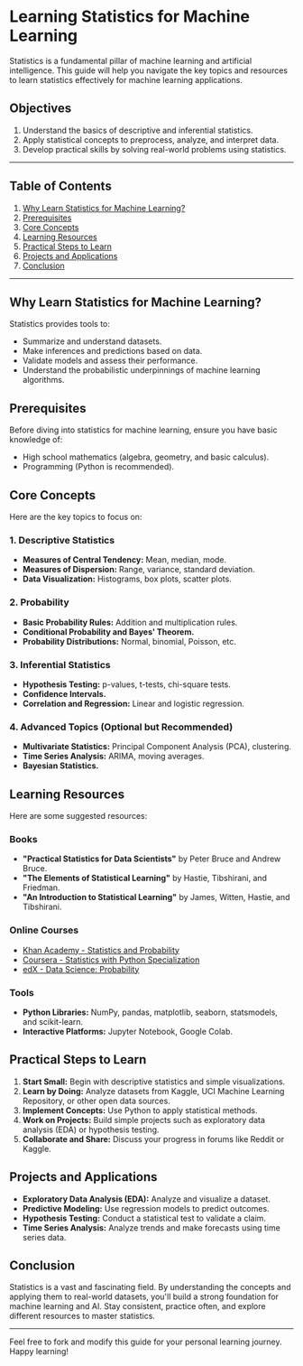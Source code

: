 # Learning Statistics for Machine Learning

Statistics is a fundamental pillar of machine learning and artificial intelligence. This guide will help you navigate the key topics and resources to learn statistics effectively for machine learning applications.

## Objectives
1. Understand the basics of descriptive and inferential statistics.
2. Apply statistical concepts to preprocess, analyze, and interpret data.
3. Develop practical skills by solving real-world problems using statistics.

---

## Table of Contents
1. [Why Learn Statistics for Machine Learning?](#why-learn-statistics-for-machine-learning)
2. [Prerequisites](#prerequisites)
3. [Core Concepts](#core-concepts)
4. [Learning Resources](#learning-resources)
5. [Practical Steps to Learn](#practical-steps-to-learn)
6. [Projects and Applications](#projects-and-applications)
7. [Conclusion](#conclusion)

---

## Why Learn Statistics for Machine Learning?
Statistics provides tools to:
- Summarize and understand datasets.
- Make inferences and predictions based on data.
- Validate models and assess their performance.
- Understand the probabilistic underpinnings of machine learning algorithms.

## Prerequisites
Before diving into statistics for machine learning, ensure you have basic knowledge of:
- High school mathematics (algebra, geometry, and basic calculus).
- Programming (Python is recommended).

## Core Concepts
Here are the key topics to focus on:

### 1. Descriptive Statistics
- **Measures of Central Tendency:** Mean, median, mode.
- **Measures of Dispersion:** Range, variance, standard deviation.
- **Data Visualization:** Histograms, box plots, scatter plots.

### 2. Probability
- **Basic Probability Rules:** Addition and multiplication rules.
- **Conditional Probability and Bayes' Theorem.**
- **Probability Distributions:** Normal, binomial, Poisson, etc.

### 3. Inferential Statistics
- **Hypothesis Testing:** p-values, t-tests, chi-square tests.
- **Confidence Intervals.**
- **Correlation and Regression:** Linear and logistic regression.

### 4. Advanced Topics (Optional but Recommended)
- **Multivariate Statistics:** Principal Component Analysis (PCA), clustering.
- **Time Series Analysis:** ARIMA, moving averages.
- **Bayesian Statistics.**

## Learning Resources
Here are some suggested resources:

### Books
- **"Practical Statistics for Data Scientists"** by Peter Bruce and Andrew Bruce.
- **"The Elements of Statistical Learning"** by Hastie, Tibshirani, and Friedman.
- **"An Introduction to Statistical Learning"** by James, Witten, Hastie, and Tibshirani.

### Online Courses
- [Khan Academy - Statistics and Probability](https://www.khanacademy.org/math/statistics-probability)
- [Coursera - Statistics with Python Specialization](https://www.coursera.org/learn/statistics-python)
- [edX - Data Science: Probability](https://www.edx.org/course/data-science-probability)

### Tools
- **Python Libraries:** NumPy, pandas, matplotlib, seaborn, statsmodels, and scikit-learn.
- **Interactive Platforms:** Jupyter Notebook, Google Colab.

## Practical Steps to Learn
1. **Start Small:** Begin with descriptive statistics and simple visualizations.
2. **Learn by Doing:** Analyze datasets from Kaggle, UCI Machine Learning Repository, or other open data sources.
3. **Implement Concepts:** Use Python to apply statistical methods.
4. **Work on Projects:** Build simple projects such as exploratory data analysis (EDA) or hypothesis testing.
5. **Collaborate and Share:** Discuss your progress in forums like Reddit or Kaggle.

## Projects and Applications
- **Exploratory Data Analysis (EDA):** Analyze and visualize a dataset.
- **Predictive Modeling:** Use regression models to predict outcomes.
- **Hypothesis Testing:** Conduct a statistical test to validate a claim.
- **Time Series Analysis:** Analyze trends and make forecasts using time series data.

## Conclusion
Statistics is a vast and fascinating field. By understanding the concepts and applying them to real-world datasets, you'll build a strong foundation for machine learning and AI. Stay consistent, practice often, and explore different resources to master statistics.

---

Feel free to fork and modify this guide for your personal learning journey. Happy learning!
